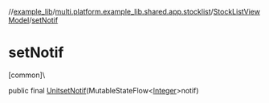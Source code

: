 //[example_lib](../../../index.md)/[multi.platform.example_lib.shared.app.stocklist](../index.md)/[StockListViewModel](index.md)/[setNotif](set-notif.md)

# setNotif

[common]\

public final [Unit](https://kotlinlang.org/api/latest/jvm/stdlib/kotlin/-unit/index.html)[setNotif](set-notif.md)(MutableStateFlow&lt;[Integer](https://developer.android.com/reference/kotlin/java/lang/Integer.html)&gt;notif)
